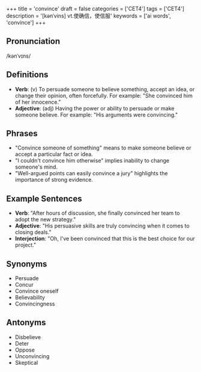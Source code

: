 +++
title = 'convince'
draft = false
categories = ['CET4']
tags = ['CET4']
description = '[kənˈvins] vt.使确信，使信服'
keywords = ['ai words', 'convince']
+++

## Pronunciation
/kənˈvɪns/

## Definitions
- **Verb**: (v) To persuade someone to believe something, accept an idea, or change their opinion, often forcefully. For example: "She convinced him of her innocence."
- **Adjective**: (adj) Having the power or ability to persuade or make someone believe. For example: "His arguments were convincing."

## Phrases
- "Convince someone of something" means to make someone believe or accept a particular fact or idea.
- "I couldn't convince him otherwise" implies inability to change someone's mind.
- "Well-argued points can easily convince a jury" highlights the importance of strong evidence.

## Example Sentences
- **Verb**: "After hours of discussion, she finally convinced her team to adopt the new strategy."
- **Adjective**: "His persuasive skills are truly convincing when it comes to closing deals."
- **Interjection**: "Oh, I've been convinced that this is the best choice for our project."

## Synonyms
- Persuade
- Concur
- Convince oneself
- Believability
- Convincingness

## Antonyms
- Disbelieve
- Deter
- Oppose
- Unconvincing
- Skeptical
